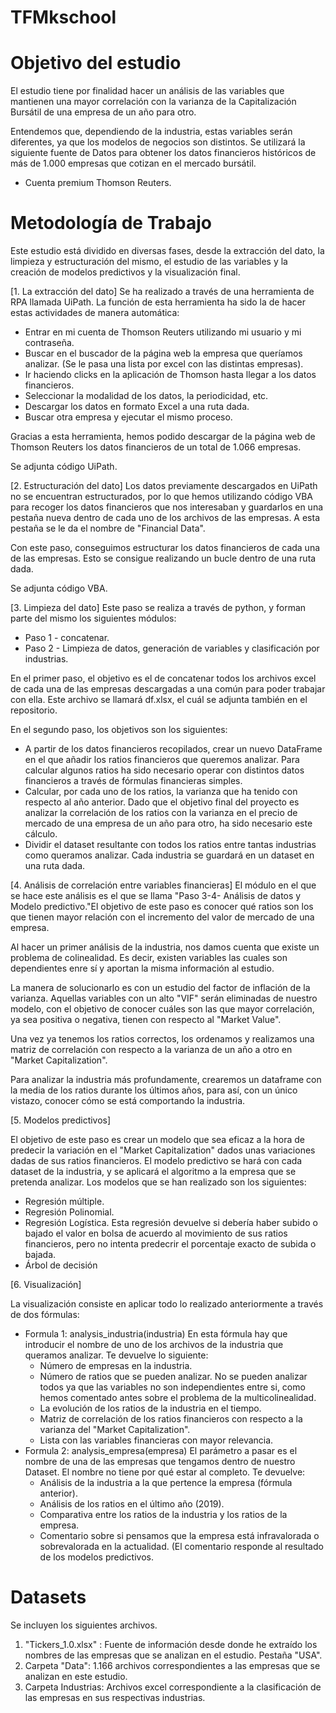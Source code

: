 # TFMkschool

# Objetivo del estudio

El estudio tiene por finalidad hacer un análisis de las variables que mantienen una mayor correlación con la varianza de la Capitalización Bursátil de una empresa de un año para otro.

Entendemos que, dependiendo de la industria, estas variables serán diferentes, ya que los modelos de negocios son distintos.
Se utilizará la siguiente fuente de Datos para obtener los datos financieros históricos de más de 1.000 empresas que cotizan en el mercado bursátil.
- Cuenta premium Thomson Reuters.

# Metodología de Trabajo

Este estudio está dividido en diversas fases, desde la extracción del dato, la limpieza y estructuración del mismo, el estudio de las variables y la creación de modelos predictivos y la visualización final.


[1. La extracción del dato]
Se ha realizado a través de una herramienta de RPA llamada UiPath.
La función de esta herramienta ha sido la de hacer estas actividades de manera automática:
- Entrar en mi cuenta de Thomson Reuters utilizando mi usuario y mi contraseña.
- Buscar en el buscador de la página web la empresa que queríamos analizar. (Se le pasa una lista por excel con las distintas empresas).
- Ir haciendo clicks en la aplicación de Thomson hasta llegar a los datos financieros.
- Seleccionar la modalidad de los datos, la periodicidad, etc.
- Descargar los datos en formato Excel a una ruta dada.
- Buscar otra empresa y ejecutar el mismo proceso.

Gracias a esta herramienta, hemos podido descargar de la página web de Thomson Reuters los datos financieros de un total de 1.066 empresas.

Se adjunta código UiPath. 



[2. Estructuración del dato]
Los datos previamente descargados en UiPath no se encuentran estructurados, por lo que hemos utilizando código VBA para recoger los datos financieros que nos interesaban y guardarlos en una pestaña nueva dentro de cada uno de los archivos de las empresas. A esta pestaña se le da el nombre de "Financial Data".

Con este paso, conseguimos estructurar los datos financieros de cada una de las empresas. Esto se consigue realizando un bucle dentro de una ruta dada.

Se adjunta código VBA.



[3. Limpieza del dato]
Este paso se realiza a través de python, y forman parte del mismo los siguientes módulos:
- Paso 1 - concatenar.
- Paso 2 - Limpieza de datos, generación de variables y clasificación por industrias.

En el primer paso, el objetivo es el de concatenar todos los archivos excel de cada una de las empresas descargadas a una común para poder trabajar con ella.
Este archivo se llamará df.xlsx, el cuál se adjunta también en el repositorio.

En el segundo paso, los objetivos son los siguientes:
- A partir de los datos financieros recopilados, crear un nuevo DataFrame en el que añadir los ratios financieros que queremos analizar. Para calcular algunos ratios ha sido necesario operar con distintos datos financieros a través de fórmulas financieras simples.
- Calcular, por cada uno de los ratios, la varianza que ha tenido con respecto al año anterior. Dado que el objetivo final del proyecto es analizar la correlación de los ratios con la varianza en el precio de mercado de una empresa de un año para otro, ha sido necesario este cálculo.
- Dividir el dataset resultante con todos los ratios entre tantas industrias como queramos analizar. Cada industria se guardará en un dataset en una ruta dada.



[4. Análisis de correlación entre variables financieras]
El módulo en el que se hace este análisis es el que se llama "Paso 3-4- Análisis de datos y Modelo predictivo."El objetivo de este paso es conocer qué ratios son los que tienen mayor relación con el incremento del valor de mercado de una empresa.

Al hacer un primer análisis de la industria, nos damos cuenta que existe un problema de colinealidad. Es decir, existen variables las cuales son dependientes enre sí y aportan la misma información al estudio.

La manera de solucionarlo es con un estudio del factor de inflación de la varianza. Aquellas variables con un alto "VIF" serán eliminadas de nuestro modelo, con el objetivo de conocer cuáles son las que mayor correlación, ya sea positiva o negativa, tienen con respecto al "Market Value".

Una vez ya tenemos los ratios correctos, los ordenamos y realizamos una matriz de correlación con respecto a la varianza de un año a otro en "Market Capitalization".

Para analizar la industria más profundamente, crearemos un dataframe con la media de los ratios durante los últimos años, para así, con un único vistazo, conocer cómo se está comportando la industria.



[5. Modelos predictivos]

El objetivo de este paso es crear un modelo que sea eficaz a la hora de predecir la variación en el "Market Capitalization" dados unas variaciones dadas de sus ratios financieros.
El modelo predictivo se hará con cada dataset de la industria, y se aplicará el algoritmo a la empresa que se pretenda analizar.
Los modelos que se han realizado son los siguientes:
- Regresión múltiple.
- Regresión Polinomial.
- Regresión Logística. Esta regresión devuelve si debería haber subido o bajado el valor en bolsa de acuerdo al movimiento de sus ratios financieros, pero no intenta predecrir el porcentaje exacto de subida o bajada.
- Árbol de decisión



[6. Visualización]

La visualización consiste en aplicar todo lo realizado anteriormente a través de dos fórmulas:
- Formula 1: analysis_industria(industria)
  En esta fórmula hay que introducir el nombre de uno de los archivos de la industria que queramos analizar. Te devuelve lo siguiente:
    - Número de empresas en la industria.
    - Número de ratios que se pueden analizar. No se pueden analizar todos ya que las variables no son independientes entre si, como hemos comentado antes sobre el problema de   la multicolinealidad.
    - La evolución de los ratios de la industria en el tiempo.
    - Matriz de correlación de los ratios financieros con respecto a la varianza del "Market Capitalization".
    - Lista con las variables financieras con mayor relevancia.
 - Formula 2: analysis_empresa(empresa)
   El parámetro a pasar es el nombre de una de las empresas que tengamos dentro de nuestro Dataset. El nombre no tiene por qué estar al completo. Te devuelve:
     - Análisis de la industria a la que pertence la empresa (fórmula anterior).
     - Análisis de los ratios en el último año (2019).
     - Comparativa entre los ratios de la industria y los ratios de la empresa.
     - Comentario sobre si pensamos que la empresa está infravalorada o sobrevalorada en la actualidad. (El comentario responde al resultado de los modelos predictivos.
     
    

# Datasets

Se incluyen los siguientes archivos.

1. "Tickers_1.0.xlsx" : Fuente de información desde donde he extraído los nombres de las empresas que se analizan en el estudio. Pestaña "USA".
2. Carpeta "Data": 1.166 archivos correspondientes a las empresas que se analizan en este estudio.
3. Carpeta Industrias: Archivos excel correspondiente a la clasificación de las empresas en sus respectivas industrias.






